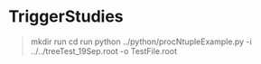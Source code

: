 # TriggerStudies

> mkdir run
> cd run
> python ../python/procNtupleExample.py -i ../../treeTest_19Sep.root -o TestFile.root